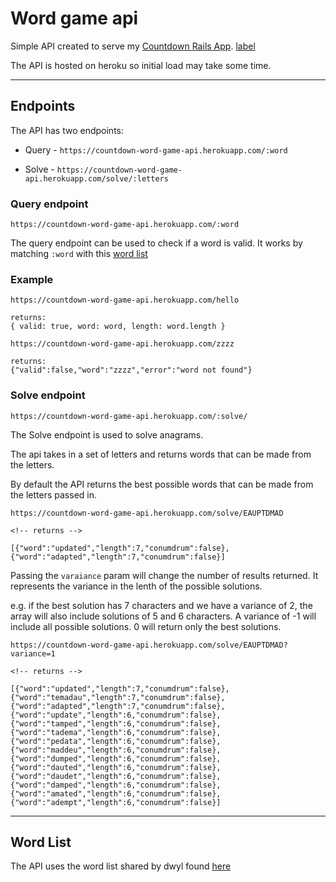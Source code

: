 # Word game api

Simple API created to serve my [Countdown Rails App]().
[label](http://example.com)

The API is hosted on heroku so initial load may take some time.

---

## Endpoints
The API has two endpoints:

* Query -
`https://countdown-word-game-api.herokuapp.com/:word`

* Solve - `https://countdown-word-game-api.herokuapp.com/solve/:letters`

### Query endpoint
`https://countdown-word-game-api.herokuapp.com/:word`

The query endpoint can be used to check if a word is valid. It works by matching `:word` with this [word list](#word-list)

### Example
```
https://countdown-word-game-api.herokuapp.com/hello

returns:
{ valid: true, word: word, length: word.length }
```
```
https://countdown-word-game-api.herokuapp.com/zzzz

returns:
{"valid":false,"word":"zzzz","error":"word not found"}
```

### Solve endpoint
`https://countdown-word-game-api.herokuapp.com/:solve/`

The Solve endpoint is used to solve anagrams.

The api takes in a set of letters and returns words that can be made from the letters.

By default the API returns the best possible words that can be made from the letters passed in.
```
https://countdown-word-game-api.herokuapp.com/solve/EAUPTDMAD

<!-- returns -->

[{"word":"updated","length":7,"conumdrum":false},{"word":"adapted","length":7,"conumdrum":false}]
```

Passing the `varaiance` param will change the number of results returned. It represents the variance in the lenth of the possible solutions.

e.g. if the best solution has 7 characters and we have a variance of 2, the array will also include solutions of 5 and 6 characters. A variance of -1 will include all possible solutions. 0 will return only the best solutions.
```
https://countdown-word-game-api.herokuapp.com/solve/EAUPTDMAD?variance=1

<!-- returns -->

[{"word":"updated","length":7,"conumdrum":false},{"word":"temadau","length":7,"conumdrum":false},{"word":"adapted","length":7,"conumdrum":false},{"word":"update","length":6,"conumdrum":false},{"word":"tamped","length":6,"conumdrum":false},{"word":"tadema","length":6,"conumdrum":false},{"word":"pedata","length":6,"conumdrum":false},{"word":"maddeu","length":6,"conumdrum":false},{"word":"dumped","length":6,"conumdrum":false},{"word":"dauted","length":6,"conumdrum":false},{"word":"daudet","length":6,"conumdrum":false},{"word":"damped","length":6,"conumdrum":false},{"word":"amated","length":6,"conumdrum":false},{"word":"adempt","length":6,"conumdrum":false}]
```
---
## Word List
The API uses the word list shared by dwyl found [here](https://github.com/dwyl/english-words)
